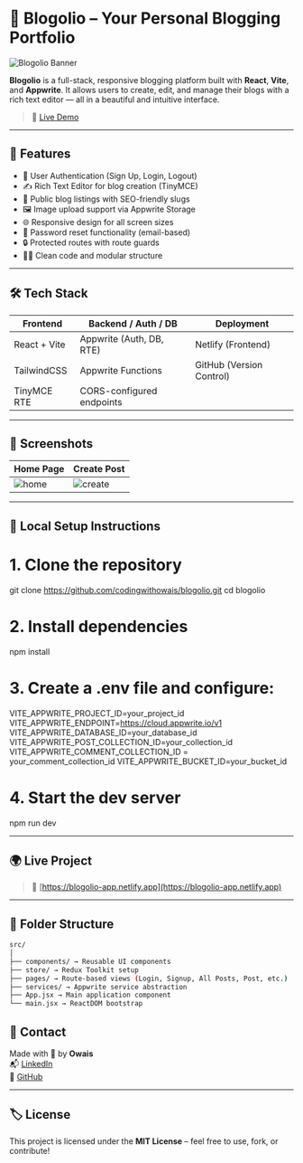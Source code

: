 # 📰 Blogolio – Your Personal Blogging Portfolio

![Blogolio Banner](https://blogolio-app.netlify.app/favicon.png)

**Blogolio** is a full-stack, responsive blogging platform built with **React**, **Vite**, and **Appwrite**. It allows users to create, edit, and manage their blogs with a rich text editor — all in a beautiful and intuitive interface.

> 🔗 [Live Demo](https://blogolio-app.netlify.app)

---

## 🚀 Features

- 🔐 User Authentication (Sign Up, Login, Logout)
- ✍️ Rich Text Editor for blog creation (TinyMCE)
- 📃 Public blog listings with SEO-friendly slugs
- 🖼️ Image upload support via Appwrite Storage
- 🌐 Responsive design for all screen sizes
- 💌 Password reset functionality (email-based)
- 🔒 Protected routes with route guards
- 🧑‍💻 Clean code and modular structure

---

## 🛠️ Tech Stack

| Frontend     | Backend / Auth / DB     | Deployment        |
|--------------|--------------------------|--------------------|
| React + Vite | Appwrite (Auth, DB, RTE) | Netlify (Frontend) |
| TailwindCSS  | Appwrite Functions       | GitHub (Version Control) |
| TinyMCE RTE  | CORS-configured endpoints |                    |

---

## 📸 Screenshots

<!-- Replace below with real links if you have screenshots -->
| Home Page | Create Post | 
|----------|-------------|
| ![home](https://blogolio-app.netlify.app/home.png) | ![create](https://blogolio-app.netlify.app/create.png) | 

---

## 🔧 Local Setup Instructions


# 1. Clone the repository
git clone https://github.com/codingwithowais/blogolio.git
cd blogolio

# 2. Install dependencies
npm install

# 3. Create a .env file and configure:
VITE_APPWRITE_PROJECT_ID=your_project_id
VITE_APPWRITE_ENDPOINT=https://cloud.appwrite.io/v1
VITE_APPWRITE_DATABASE_ID=your_database_id
VITE_APPWRITE_POST_COLLECTION_ID=your_collection_id
VITE_APPWRITE_COMMENT_COLLECTION_ID = your_comment_collection_id
VITE_APPWRITE_BUCKET_ID=your_bucket_id


# 4. Start the dev server
npm run dev


---

## 🌍 Live Project

> 🚀 [https://blogolio-app.netlify.app](https://blogolio-app.netlify.app)

---

## 🧠 Folder Structure
```bash
src/
│
├── components/ → Reusable UI components
├── store/ → Redux Toolkit setup
├── pages/ → Route-based views (Login, Signup, All Posts, Post, etc.)
├── services/ → Appwrite service abstraction
├── App.jsx → Main application component
└── main.jsx → ReactDOM bootstrap
```

## 📧 Contact

Made with 💙 by **Owais**  
📬 [LinkedIn](https://www.linkedin.com/in/your-profile)  
📂 [GitHub](https://github.com/codingwithowais)  

---

## 🏷️ License

This project is licensed under the **MIT License** – feel free to use, fork, or contribute!